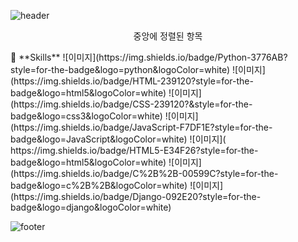 ![header](https://capsule-render.vercel.app/api?type=waving&color=gradient&customColorList=10&height=300&section=header&text=Hello%20I'm%20Yongmin%20Lee&fontSize=40)
<p style="text-align: center;">중앙에 정렬된 항목</p>
🚀 **Skills**
![이미지](https://img.shields.io/badge/Python-3776AB?style=for-the-badge&logo=python&logoColor=white)
![이미지](https://img.shields.io/badge/HTML-239120?style=for-the-badge&logo=html5&logoColor=white)
![이미지](https://img.shields.io/badge/CSS-239120?&style=for-the-badge&logo=css3&logoColor=white)
![이미지](https://img.shields.io/badge/JavaScript-F7DF1E?style=for-the-badge&logo=JavaScript&logoColor=white)
![이미지](	https://img.shields.io/badge/HTML5-E34F26?style=for-the-badge&logo=html5&logoColor=white)
![이미지](https://img.shields.io/badge/C%2B%2B-00599C?style=for-the-badge&logo=c%2B%2B&logoColor=white)
![이미지](https://img.shields.io/badge/Django-092E20?style=for-the-badge&logo=django&logoColor=white)

![footer](https://capsule-render.vercel.app/api?type=waving&color=gradient&customColorList=10&height=150&section=footer)
